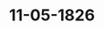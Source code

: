 ---  
schema: default  
title: 11-05-1826  
organization: Team Charlie  
notes: "<p>Description</p><p>Dreizehnte Sitzung.

Geschehen, Frankfurt den 11. Mai 1826.

In Gegenwart

aller in der zwölften Sitzung Anwesenden.

Mit Ausnahme:

des K. Sächsischen Herrn Gesandten von Carlowiz, welcher den K. Hannöv. Herrn

Gesandten von Hammerstein substituirt hatte.</p><p>§.60</p><p>Substitutionen.

Präsidium zeigt an, daß der Königlich=Hannöverische Gesandte, Herr von Hammer=

stein, für den Königlich=Sächsischen Gesandten, Herrn von Carlowiz, so wie für den

gegenwärtigen Herrn Stimmführer der Braunschweig=Nassauischen Stimme, Freiherrn von

Marschall, auch daß der Herr Gesandte Danz noch für den Herrn Gesandten Gries

substituirt sey.

Auf Antrag des Präsidii, wurden nachfolgende in der heutigen Sitzung gefaßten

Beschlüsse über die in den Separat=Protokollen verhandelten Gegenstände in das gegen=

wärtige Protokoll aufgenommen.</p><p>§.61</p><p>Forderungen verschiedener Staatsgläubiger an den ehemaligen Kurstaat

Mainz und die jetzigen Besitzer ehemaliger Kurmainzischer Lan=

destheile.

Beschluß.

I. Da die, von dem aufgelösten Kurstaate Mainz herrührenden, auf den Zoll Vilzbach

und die Rente Lohneck radicirten, bei der ältern Auseinandersetzung des Mainzer Schuldenwesens auf die linke Rheinseite verwiesenen Schuldforderungen, von dem nachmaligen Groß

herzoge von Frankfurt in einem mit Frankreich im Februar 1810 geschlossenen Vertrage

als auf die rechte Rheinseite gehörige Schulden erklärt worden sind, und auch von ihm, in

unterstellter Concurrenz der übrigen Theilhaber des aufgelösten Mainzer Kurstaats, nach

der ältern Vertheilungsbasis die Berichtigung derselben übernommen worden ist, die Ver=

pflichtung zu einer solchen Concurrenz aber von Seiten des Königreichs Würtemberg, Kur

hessens und Herzogthums Nassau, als Besitzern oder Vertretern diesseitiger Kurmainzischer

Landestheile, welche jenen Vertrag nicht anerkannt haben, an sich nicht zugegeben, sondern

widersprochen wird; so ist, in Mangel einer gütlichen Vereinigung, zwischen dem Königreiche

Preussen und dem Großherzogthume Hessen, als jetzigen Besitzern des auf der linken Rhein=

seite gelegenen Theils des ehemaligen Kurstaats Mainz, einer Seits, und dem Königreiche

Würtemberg, Kurhessen und Herzogthume Nassau, als Besitzern diesseitiger Kurmainzischer

Landestheile, anderer Seits, auf den Grund des Art. 30 der Wiener Schlußacte, die rechtliche

Entscheidung der streitigen Vorfrage: ob die Staaten der rechten oder der linken Rheinseite,

und in welchem Verhältnisse sie diese Schulden, inclusive der auf den Zoll Vilzbach versicher=

ten Schuldforderung des Mainzer Pfandhauses von 232,000 Fl., zu vertreten und zu über=

nehmen haben? durch eine Austrägalinstanz zu veranlassen.

Es werden daher die eben genannten Regierungen ersucht, binnen sechs Wochen zu

erklären, ob sie sich über ein Compromiß vereinigt, oder welches oberste Gericht eines Bun

desgliedes sie als Austrägalinstanz gewählt haben, damit sodann das Weitere bundesgesetz

lich verfügt werden könne.

Die Krone Preussen wird sich hinsichtlich der besitzenden Mainzischen Parcellen auf

dem linken Rheinufer bei dem einzuleitenden Austrägalverfahren von dem Großherzogthume

Hessen vertreten lassen.

Die Bundesversammlung begründet übrigens auf die vorliegenden Erklärungen die

Erwartung, daß diejenigen Regierungen, welche jenen Vertrag des Großherzogs von Frank

furt mit Frankreich anerkannt haben, die ihnen nach diesem Staatsvertrage von den vorhin

genannten Schulden zufallenden Raten, so weit dieß noch nicht geschehen ist, sofort vertreten

und übernehmen werden.

II. Anlangend die Forderungen des Mainzer Pfandhauses mit Specialhypothek auf

Rüdesheim und Krautheim, wird es der Liquidationscommission des Pfandhauses überlas

sen, ihren Anspruch auf Verzinsung des von dem Herzogthume Nassau zu vertretenden

alten Zinsrückstandes von 9,848 Fl. 34 ½tel Kr. bei den Herzoglich-Nassauischen Gerich

richten geltend zu machen.III. Was diejenigen 20,972 Fl. 57 Kr. nebst rückständigen Zinsen betrifft, welche

an der vorgenannten auf Krautheim und Rüdesheim hypothecirten Schuld noch unberich

tigt sind, und für welche das Herzogthum Nassau dem Pfandhause Steuerschulden auf

Abrechnung wegen Castell und Kostheim überweisen will; so wird die Großherzoglich=Hes

sische Bundestagsgesandtschaft ersucht, zu bewirken, daß ihre Regierung diejenige Steuerrate,

welche wegen der auf Rüdesheim und Krautheim hypothecirten Schuld wirklich auf Castell

und Kostheim entfällt, nämlich den Betrag von 1836 Fl. 14 Kr. nebst rückständigen

Zinsen, auf Abrechnung an das Pfandhaus entrichte; den nach Abschlag dieser 1836 Fl.

14 Kr. von den aufgerechnet werden wollenden 20,972 Fl. 57 Kr. alsdann noch übrigen

Rest, im Betrage von 19,136 Fl. 43 Kr. nebst Zinsen, hat die Liquidationscommission

des Pfandhauses bei den Herzoglich=Nassauischen Gerichten einzuklagen.

IV. Die Großherzoglich=Hessische und Herzoglich=Nassauische Regierungen werden, un=

ter Mitwirkung der für die Reclamationen der Mainzer Staatsgläubiger bisher bestande

nen Bundestags=Commission, zum Behuf einer definitiven Auseinandersetzung der auf Castell

und Kostheim haftenden Steuer= und Kammer=Schulden und Pensionen, sofort Verhandlungen

einleiten und zu diesem Ende Commissarien ernennen, welche vor allem die factischen Ver

hältnisse zu eruiren, und die einzelnen Puncte, worüber verschiedene Ansichten obwalten,

zu bemerken, nach Beendigung dieser Vorarbeit aber selbige der Bundestags=Commission

vorzulegen haben, um auf diesem Wege zu einer gütlichen Vereinbarung über die fragliche

Auseinandersetzung zu gelangen.

V. Der gegenwärtige Beschluß ist den Bevollmächtigten der Gläubiger und des Pfand

hauses, dem Dr. Goldschmidt und Dr. Marschall, mitzutheilen.</p><p>§.62</p><p>Bitte des ehemaligen Rheinzollschreibers zu Oberlahnstein, Hofgerichts

raths Beisler, für sich und mehrere Rheinzollpensionisten, um

Auszahlung rückständiger reichsschlußmäsiger Pensionen.

Beschluß:

1) Daß, nach der in der heutigen Bundestagssitzung angezeigten Vereinbarung zwischen

der Krone Preussen, Krone Baiern, dem Großherzogthume Baden, Kurfürstenthume Hessen,

Großherzogthume Hessen, Großherzogthume Sachsen=Weimar=Eisenach, Herzogthume Nassau

und der freien Stadt Frankfurt, das Königlich=Hannöverische Oberappellationsgericht zu

Celle als erwählte Austrägalinstanz, nach dem Wortlaute des in der Bundestagssitzung vom

4. August 1825 gefaßten Beschlusses, in Activität zu setzen sey, sonach der Königlich=Hannöverische Herr Gesandte ersucht werde, seinem allerhöchsten Hofe hievon die Anzeigt zu machen,

damit der genannte oberste Gerichtshof als Austrägalinstanz in der Reclamationssache des

ehemaligen Rheinzollschreibers zu Oberlahnstein, Hofgerichtsraths Beisler, für sich und

mehrere Rheinzollpensionisten, Auszahlung rückständiger reichsschlußmäsiger Pensionen betr.

nach eben angezogenem Beschlusse eintrete, in Gemäßheit der Bundesacte und der Beschlüsse

vom 16. Juni 1817, 3. August 1820 und 19. Juni 1823 verfahre, und im Namen der

Bundesversammlung den Rechten gemäß erkenne; auch daß

2) zu diesem Ende die bisher bei der hohen Bundesversammlung und bei der Ver=

mittlungscommission gepflogenen Verhandlungen, mit Anschlusse der angeführten Beschlüsse,

dem Königlich=Hannöverischen Herrn Gesandten zur Beförderung an das Austrägalgericht

zuzustellen und

3) die Reclamanten hievon in Kenntniß zu setzen sind.

Der oben angezogene Beschluß vom 4. August 1825 lautet folgendermaßen:

Da in der Reclamationssache des Hofgerichtsraths Beisler und Consorten, wegen

geforderter Bezahlung rückständiger Rheinzollpensionen, der auf den Grund des 30. Artikels

der Wiener Schlußacte von der Bundesversammlung am 13. Mai 1822 beschlossene Ver=

such der Güte zu einem Einverständnisse nicht geführt hat, mithin nunmehr zwischen den,

theils von den Reclamanten, theils von andern Staaten als betheiligt bezeichneten Bundes

staaten, namentlich

Rassau, als Territorialherr,

Preussen, Baiern, Kurhessen, Weimar und die freie Stadt Frankfurt,

als Theilhaber an dem vormaligen Großherzogthume Frankfurt, und

Preussen, Baiern, Baden, Großherzogthum Hessen und Nassau,

als dermalige Deutsche Rheinuferstaaten,

die rechtliche Entscheidung der streitigen Vorfrage, wen von ihnen die Forderung angehe,

und gegen wen also die Reclamanten ihren Anspruch zu richten haben? durch eine Austrä

galinstanz zu veranlassen ist, in so fern nicht die höchsten und hohen Regierungen obiger

Bundesstaaten sich noch über ein Compromiß vereinigen; so sind diese höchsten und hohen

Regierungen zu ersuchen, daß sie binnen zwei Monaten der Bundesversammlung erklären,

ob sie sich über ein Compromiß vereinigt, oder welches oberste Gericht eines Bundesgliedes

sie als Austrägalinstanz gewählt haben, damit sodann diesseits das Weitere, den Bundesge

setzen gemäß, verfügt werden könne.</p><p>§.63</p><p>Einreichungs=Protokoll.

Die neuesten Eingaben

Num. 53, eingereicht am 6. dieses Monats, von Dr. Ehrmann dahier, als Bevoll

mächtigten des ehemals Fürstlich-Isenburgischen Adjutanten und Obersten,

Nicolaus Viriodt, Beschwerde gegen die Großherzoglich=Hessische Regierung

wegen Justizverweigerung. Mit Anl. 1 bis 4.

einger. am 6. d. M., von dem Bevollmächtigten beider Fürstlichen Häuser

Rum. 54

Löwenstein=Wertheim, von Jagemann dahier, wiederholtes Gesuch, die

Festsetzung der standesherrlichen Verhältnisse im Großherzogthume Baden betr.

einger. am 6. d. M., von Demselben, erneuerte Bitte, die Erfüllung des

Num. 55

14. Art. der Deutschen Bundesacte betreffend, und insbesondere wegen Resti=

tution der Wasser= und Landzölle auf der linken Mainseite.

wurden an die betreffenden Commissionen abgegeben.

Jn dieser Sitzung wurde noch ein Separat=Protokoll aufgenommen.

Folgen die Unterschriften.</p>"  
resources:  
- format: png  
  name: Page118[0-60-61].png  
  url: ../../data_img/Protokolle_BV_18_1826/11-05-1826/Page118[0-60-61].png  
- format: png  
  name: Page119[61].png  
  url: ../../data_img/Protokolle_BV_18_1826/11-05-1826/Page119[61].png  
- format: png  
  name: Page120[61-62].png  
  url: ../../data_img/Protokolle_BV_18_1826/11-05-1826/Page120[61-62].png  
- format: png  
  name: Page121[62].png  
  url: ../../data_img/Protokolle_BV_18_1826/11-05-1826/Page121[62].png  
- format: png  
  name: Page122[63].png  
  url: ../../data_img/Protokolle_BV_18_1826/11-05-1826/Page122[63].png  
category:   
  - Protokolle_BV_18_1826  
maintainer: Tao Luo  
maintainer_email: t.luo.21@abdn.ac.uk  
---